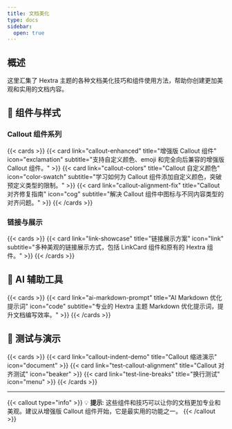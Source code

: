 ```yaml
---
title: 文档美化
type: docs
sidebar:
  open: true
---
```


## 概述

这里汇集了 Hextra 主题的各种文档美化技巧和组件使用方法，帮助你创建更加美观和实用的文档内容。

## 🎨 组件与样式

### Callout 组件系列

{{< cards >}}
{{< card link="callout-enhanced" title="增强版 Callout 组件" icon="exclamation" subtitle="支持自定义颜色、emoji 和完全向后兼容的增强版 Callout 组件。" >}}
{{< card link="callout-colors" title="Callout 自定义颜色" icon="color-swatch" subtitle="学习如何为 Callout 组件添加自定义颜色，突破预定义类型的限制。" >}}
{{< card link="callout-alignment-fix" title="Callout 对齐修复指南" icon="cog" subtitle="解决 Callout 组件中图标与不同内容类型的对齐问题。" >}}
{{< /cards >}}

### 链接与展示

{{< cards >}}
{{< card link="link-showcase" title="链接展示方案" icon="link" subtitle="多种美观的链接展示方式，包括 LinkCard 组件和原有的 Hextra 组件。" >}}
{{< /cards >}}

## 🤖 AI 辅助工具

{{< cards >}}
{{< card link="ai-markdown-prompt" title="AI Markdown 优化提示词" icon="code" subtitle="专业的 Hextra 主题 Markdown 优化提示词，提升文档编写效率。" >}}
{{< /cards >}}

## 🧪 测试与演示

{{< cards >}}
{{< card link="callout-indent-demo" title="Callout 缩进演示" icon="document" >}}
{{< card link="test-callout-alignment" title="Callout 对齐测试" icon="beaker" >}}
{{< card link="test-line-breaks" title="换行测试" icon="menu" >}}
{{< /cards >}}

---

{{< callout type="info" >}}
💡 **提示**: 这些组件和技巧可以让你的文档更加专业和美观。建议从增强版 Callout 组件开始，它是最实用的功能之一。
{{< /callout >}}
